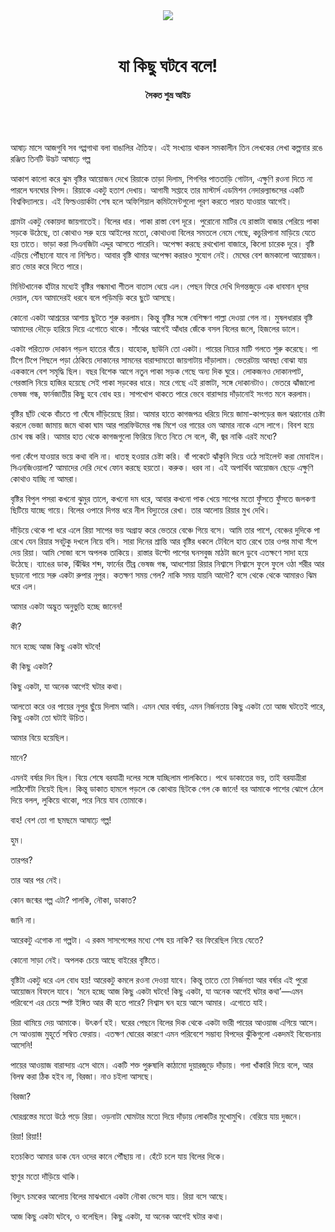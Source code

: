 <div align=center>
<img src=https://images.prothomalo.com/prothomalo-bangla/2021-01/1d75151c-eff9-4e9f-ac28-aebc4618d00f/palo_bangla_og.png />
<br><br>
<h1>যা কিছু ঘটবে বলে!</h1> 
<h4>সৈকত শুভ্র আইচ</h4>
<br><br>
</div>

আষাঢ় মাসে আজগুবি সব গপ্পগাথা বলা বাঙালির ঐতিহ্য। এই সংখ্যায় থাকল সমকালীন তিন লেখকের লেখা কল্পনার রঙে রঞ্জিত তিনটি উদ্ভট আষাঢ়ে গল্প

আকাশ কালো করে ঝুম বৃষ্টির আয়োজন দেখে রিয়াকে তাড়া দিলাম, শিগগির পাততাড়ি গোটান, এক্ষুণি রওনা দিতে না পারলে ঘনঘোর বিপদ। রিয়াকে একটু হতাশ দেখায়। আগামী সপ্তাহে তার মাস্টার্স এডমিশন নেদারল্যান্ডসের একটি বিশ্ববিদ্যালয়ে। এই ফিল্ডওয়ার্কটা শেষ হলে অফিশিয়াল কমিটমেন্টগুলো পূরণ করতে পারত যাওয়ার আগেই।

গ্রামটা একটু বেকায়দা জায়গাতেই। বিলের ধার। পাকা রাস্তা বেশ দূরে। পুরোনো মাটির যে রাস্তাটা বাজার পেরিয়ে পাকা সড়কে উঠেছে, তা কোথাও সরু হয়ে আইলের মতো, কোথাওবা বিলের সমতলে নেমে গেছে, কচুরিপানা মাড়িয়ে যেতে হয় তাতে। ভাড়া করা সিএনজিটা এদ্দুর আসতে পারেনি। অপেক্ষা করছে রথখোলা বাজারে, কিলো চারেক দূরে। বৃষ্টি এড়িয়ে পৌঁছানো যাবে না নিশ্চিত। আবার বৃষ্টি থামার অপেক্ষা করারও সুযোগ নেই। মেঘের বেশ জমকালো আয়োজন। রাত ভোর করে দিতে পারে।

মিনিটখানেক হাঁটার মধ্যেই বৃষ্টির গন্ধমাখা শীতল বাতাস ধেয়ে এল। পেছন ফিরে দেখি দিগন্তজুড়ে এক ধাবমান ধূসর দেয়াল, যেন আমাদেরই ধরবে বলে পড়িমড়ি করে ছুটে আসছে।

কোনো একটা আশ্রয়ের আশায় ছুটতে শুরু করলাম। কিন্তু বৃষ্টির সঙ্গে বেশিক্ষণ পাল্লা দেওয়া গেল না। মুষলধারার বৃষ্টি আমাদের দৌড়ে হারিয়ে দিয়ে এগোতে থাকে। সাঁঝের আগেই আঁধার জেঁকে বসল বিলের জলে, হিজলের ডালে।

একটা পরিত্যক্ত দোকান পড়ল হাতের বাঁয়ে। যাহোক, ছাউনি তো একটা। পায়ের নিচের মাটি গলতে শুরু করেছে। পা টিপে টিপে পিছলে পড়া ঠেকিয়ে দোকানের সামনের বারান্দামতো জায়গাটায় দাঁড়ালাম। ভেতরটায় আবছা বোঝা যায় এককালে বেশ সমৃদ্ধি ছিল। বছর বিশেক আগে নতুন পাকা সড়ক গেছে অন্য দিক ঘুরে। লোকজনও দোকানপাট, গেরস্তালি নিয়ে হাজির হয়েছে সেই পাকা সড়কের ধারে। মরে গেছে এই রাস্তাটা, সঙ্গে দোকানটাও। ভেতরে ঝাঁজালো ভেষজ গন্ধ, ফার্নজাতীয় কিছু হবে বোধ হয়। সাপখোপ থাকতে পারে ভেবে বারান্দায় দাঁড়ানোই সংগত মনে করলাম।

বৃষ্টির ছাঁট থেকে বাঁচতে গা ঘেঁষে দাঁড়িয়েছে রিয়া। আমার হাতে কাগজপত্র ধরিয়ে দিয়ে জামা-কাপড়ের জল ঝরানোর চেষ্টা করলে ভেজা জামায় জমে থাকা ঘাম আর পারফিউমের গন্ধ মিশে ওর গায়ের ওম আমার নাকে এসে লাগে। বিবশ হয়ে চোখ বন্ধ করি। আমার হাত থেকে কাগজগুলো ফিরিয়ে নিতে নিতে সে বলে, কী, জ্বর নাকি এরই মধ্যে?

গলা কেঁপে যাওয়ার ভয়ে কথা বলি না। ধাতস্থ হওয়ার চেষ্টা করি। বাঁ পকেটে ঝাঁকুনি দিয়ে ওঠে সাইলেন্ট করা মোবাইল। সিএনজিওয়ালা? আমাদের দেরি দেখে ফোন করছে হয়তো। করুক। ধরব না। এই অপার্থিব আয়োজন ছেড়ে এক্ষুণি কোথাও যাচ্ছি না আমরা।

বৃষ্টির বিপুল পসরা কখনো ঝুমুর তালে, কখনো দম ধরে, আবার কখনো পাক খেয়ে সাপের মতো ফুঁসতে ফুঁসতে জলকণা ছিটিয়ে যাচ্ছে গায়ে। বিলের ওপারে দিগন্ত ধরে নীল বিদ্যুতের রেখা। তার আলোয় রিয়ার মুখ দেখি।

দাঁড়িয়ে থেকে পা ধরে এলে রিয়া সাপের ভয় অগ্রাহ্য করে ভেতরে বেঞ্চে গিয়ে বসে। আমি তার পাশে, বেঞ্চের দুদিকে পা রেখে যেন রিয়ার সবটুকু দখলে নিয়ে বসি। সারা দিনের শ্রান্তি আর বৃষ্টির ধকলে টেবিলে হাত রেখে তার ওপর মাথা সঁপে দেয় রিয়া। আমি সোজা বসে অপলক তাকিয়ে। রাস্তার উল্টো পাশের ঘনসবুজ মাঠটা জলে ডুবে এতক্ষণে সাদা হয়ে উঠেছে। ব্যাঙের ডাক, ঝিঁঝির শব্দ, ফার্নের তীব্র ভেষজ গন্ধ, আধশোয়া রিয়ার নিশ্বাসে নিশ্বাসে ফুলে ফুলে ওঠা শরীর আর ছড়ানো পায়ে সরু একটা রুপার নূপুর। কতক্ষণ সময় গেল? নাকি সময় যায়নি আদৌ? বসে থেকে থেকে আমারও ঝিম ধরে এল।

আমার একটা অদ্ভুত অনুভুতি হচ্ছে জানেন!

কী?

মনে হচ্ছে আজ কিছু একটা ঘটবে!

কী কিছু একটা?

কিছু একটা, যা অনেক আগেই ঘটার কথা।

আলতো করে ওর পায়ের নূপুর ছুঁয়ে দিলাম আমি। এমন ঘোর বর্ষায়, এমন নির্জনতায় কিছু একটা তো আজ ঘটতেই পারে, কিছু একটা তো ঘটাই উচিত।

আমার বিয়ে হয়েছিল।

মানে?

এমনই বর্ষার দিন ছিল। বিয়ে শেষে বরযাত্রী দলের সঙ্গে যাচ্ছিলাম পালকিতে। পথে ডাকাতের ভয়, তাই বরযাত্রীরা লাঠিসোঁটা নিয়েই ছিল। কিন্তু ডাকাত হামলে পড়লে কে কোথায় ছিটকে গেল কে জানে! বর আমাকে পাশের ঝোপে ঠেলে দিয়ে বলল, লুকিয়ে থাকো, পরে নিয়ে যাব তোমাকে।

বাহ! বেশ তো গা ছমছমে আষাঢ়ে গল্প!

হুম।

তারপর?

তার আর পর নেই।

কোন জন্মের গল্প এটা? পালকি, নৌকা, ডাকাত?

জানি না।

আরেকটু এগোক না গল্পটা। এ রকম সাসপেন্সের মধ্যে শেষ হয় নাকি? বর ফিরেছিল নিয়ে যেতে?

কোনো সাড়া নেই। অপলক চেয়ে আছে বাইরের বৃষ্টিতে।

বৃষ্টিটা একটু ধরে এল বোধ হয়! আরেকটু কমলে রওনা দেওয়া যাবে। কিন্তু তাতে তো নির্জনতা আর বর্ষার এই পুরো আয়োজন বিফলে যাবে। ‘মনে হচ্ছে আজ কিছু একটা ঘটবে! কিছু একটা, যা অনেক আগেই ঘটার কথা’—এমন পরিবেশে এর চেয়ে স্পষ্ট ইঙ্গিত আর কী হতে পারে? নিশ্বাস ঘন হয়ে আসে আমার। এগোতে যাই।

রিয়া থামিয়ে দেয় আমাকে। উৎকর্ণ হই। ঘরের পেছনে বিলের দিক থেকে একটা ভারী পায়ের আওয়াজ এগিয়ে আসে। সে আওয়াজ মুহূর্তে সম্বিত ফেরায়। এতক্ষণ ঘোরের কারণে এমন পরিবেশে সম্ভাব্য বিপদের ঝুঁকিগুলো একদমই বিবেচনায় আসেনি!

পায়ের আওয়াজ বারান্দায় এসে থামে। একটি শক্ত পুরুষালি কাঠামো দুয়ারজুড়ে দাঁড়ায়। গলা খাঁকারি দিয়ে বলে, আর বিলম্ব করা ঠিক হইব না, বিরজা। নাও চইলা আসছে।

বিরজা?

ঘোরগ্রস্তের মতো উঠে পড়ে রিয়া। ওড়নাটা ঘোমটার মতো দিয়ে দাঁড়ায় লোকটির মুখোমুখি। বেরিয়ে যায় দুজনে।

রিয়া! রিয়া!!

হতচকিত আমার ডাক যেন ওদের কানে পৌঁছায় না। হেঁটে চলে যায় বিলের দিকে।

স্থাণুর মতো দাঁড়িয়ে থাকি।

বিদ্যুৎ চমকের আলোয় বিলের মাঝখানে একটা নৌকা ভেসে যায়। রিয়া বসে আছে।

আজ কিছু একটা ঘটবে, ও বলেছিল। কিছু একটা, যা অনেক আগেই ঘটার কথা।

